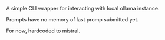 A simple CLI wrapper for interacting with local ollama instance.

Prompts have no memory of last promp submitted yet.

For now, hardcoded to mistral.
